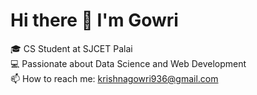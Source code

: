 
# Hi there 👋 I'm Gowri

🎓 CS Student at SJCET Palai <br>
💻 Passionate about Data Science and Web Development <br>
📫 How to reach me: krishnagowri936@gmail.com <br>
<!--
**gowrikrishna12/gowrikrishna12** is a ✨ _special_ ✨ repository because its `README.md` (this file) appears on your GitHub profile.

Here are some ideas to get you started:

- 🔭 I’m currently working on ...
- 🌱 I’m currently learning ...
- 👯 I’m looking to collaborate on ...
- 🤔 I’m looking for help with ...
- 💬 Ask me about ...
- 📫 How to reach me: ...
- 😄 Pronouns: ...
- ⚡ Fun fact: ...
-->
